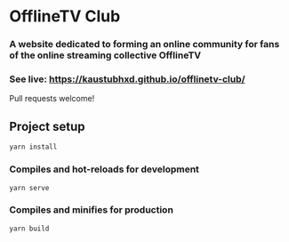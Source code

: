 # OfflineTV Club 
### A website dedicated to forming an online community for fans of the online streaming collective OfflineTV 

### See live: https://kaustubhxd.github.io/offlinetv-club/

Pull requests welcome!

## Project setup
```
yarn install
```

### Compiles and hot-reloads for development
```
yarn serve
```

### Compiles and minifies for production
```
yarn build
```
